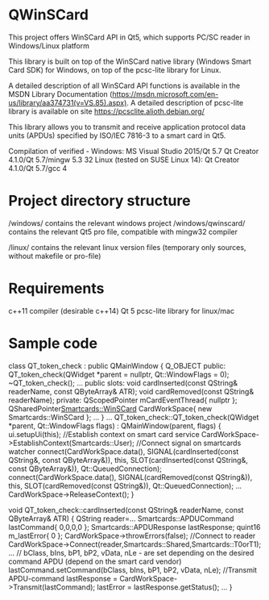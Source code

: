 # QWinSCard
This project offers WinSCard API in Qt5, which supports PC/SC reader in Windows/Linux platform

This library is built on top of the WinSCard native library (Windows Smart Card SDK) for Windows, on top of the pcsc-lite library for Linux.

A detailed description of all WinSCard API functions is available in the MSDN Library Documentation (https://msdn.microsoft.com/en-us/library/aa374731(v=VS.85).aspx).
A detailed description of pcsc-lite library is available on site https://pcsclite.alioth.debian.org/

This library allows you to transmit and receive application protocol data units (APDUs) specified by ISO/IEC 7816-3 to a smart card in Qt5.

Compilation of verified -
Windows:
MS Visual Studio 2015/Qt 5.7
Qt Creator 4.1.0/Qt 5.7/mingw 5.3 32
Linux (tested on SUSE Linux 14):
Qt Creator 4.1.0/Qt 5.7/gcc 4

# Project directory structure

/windows/ contains the relevant windows project
/windows/qwinscard/ contains the relevant Qt5 pro file, compatible with mingw32 compiler

/linux/ contains the relevant linux version files (temporary only sources, without makefile or pro-file)

# Requirements
c++11 compiler (desirable с++14)
Qt 5
pcsc-lite library for linux/mac
# Sample code

class QT_token_check : public QMainWindow
{
Q_OBJECT
public:
	QT_token_check(QWidget *parent = nullptr, Qt::WindowFlags = 0);
	~QT_token_check();
  ...
public slots:
	void cardInserted(const QString& readerName, const QByteArray& ATR);
	void cardRemoved(const QString& readerName);
private:
 QScopedPointer<CardEvent> mCardEventThread{ nullptr };
 QSharedPointer<Smartcards::WinSCard> CardWorkSpace{ new Smartcards::WinSCard };
 ...
}
...
QT_token_check::QT_token_check(QWidget *parent, Qt::WindowFlags flags)
	: QMainWindow(parent, flags)
{
	ui.setupUi(this);
  //Establish context on smart card service
  CardWorkSpace->EstablishContext(Smartcards::User);
  //Connect signal on smartcards watcher
  connect(CardWorkSpace.data(), SIGNAL(cardInserted(const QString&, const QByteArray&)), this, SLOT(cardInserted(const QString&, const QByteArray&)), Qt::QueuedConnection);
  connect(CardWorkSpace.data(), SIGNAL(cardRemoved(const QString&)), this, SLOT(cardRemoved(const QString&)), Qt::QueuedConnection);
  ...
  CardWorkSpace->ReleaseContext();
}

void QT_token_check::cardInserted(const QString& readerName, const QByteArray& ATR)
{
 QString reader=...
 Smartcards::APDUCommand lastCommand{ 0,0,0,0 };
 Smartcards::APDUResponse lastResponse;
 quint16 m_lastError{ 0 };
 CardWorkSpace->throwErrors(false);
 //Connect to reader
 CardWorkSpace->Connect(reader,Smartcards::Shared,Smartcards::T0orT1);
 ...
 // bClass, bIns, bP1, bP2, vData, nLe - are set depending on the desired command APDU (depend on the smart card vendor)
 lastCommand.setCommand(bClass, bIns, bP1, bP2, vData, nLe);
 //Transmit APDU-command
 lastResponse = CardWorkSpace->Transmit(lastCommand);
 lastError = lastResponse.getStatus();
 ...
}
```
